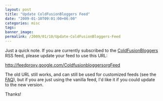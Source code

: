 ```yaml
---
layout: post
title: "Update ColdFusionBloggers Feed"
date: "2009-01-10T09:01:00+06:00"
categories: misc 
tags: 
banner_image: 
permalink: /2009/01/10/Update-ColdFusionBloggers-Feed
---
```


Just a quick note. If you are currently subscribed to the <a href="http://www.coldfusionbloggers.org">ColdFusionBloggers</a> RSS feed, please update your feed to use this URL:

<a href="http://feedproxy.google.com/ColdfusionbloggersorgFeed">http://feedproxy.google.com/ColdfusionbloggersorgFeed</a>

The old URL still works, and can still be used for customized feeds (see the <a href="http://www.coldfusionbloggers.org/faq.cfm">FAQ</a>), but if you are just using the vanilla feed, I'd like it if you could update to the new version.

Thanks!